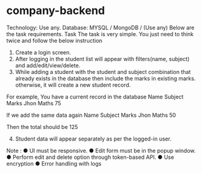 # company-backend

Technology:
Use any.
Database:
MYSQL / MongoDB / (Use any)
Below are the task requirements.
Task
The task is very simple. You just need to think twice and follow the below
instruction
1. Create a login screen.
2. After logging in the student list will appear with filters(name, subject) and
add/edit/view/delete.
3. While adding a student with the student and subject combination that
already exists in the database then include the marks in existing marks.
otherwise, it will create a new student record.

For example, You have a current record in the database
Name Subject Marks
Jhon Maths 75

If we add the same data again
Name Subject Marks
Jhon Maths 50

Then the total should be 125

4. Student data will appear separately as per the logged-in user.

Note :
● UI must be responsive.
● Edit form must be in the popup window.
● Perform edit and delete option through token-based API.
● Use encryption
● Error handling with logs